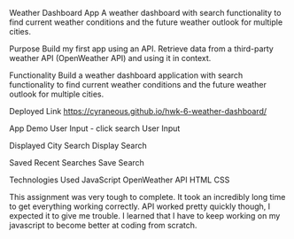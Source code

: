 Weather Dashboard App
A weather dashboard with search functionality to find current weather conditions and the future weather outlook for multiple cities.

Purpose
Build my first app using an API. Retrieve data from a third-party weather API (OpenWeather API) and using it in context.

Functionality
Build a weather dashboard application with search functionality to find current weather conditions and the future weather outlook for multiple cities.

Deployed Link
https://cyraneous.github.io/hwk-6-weather-dashboard/


App Demo
User Input - click search
User Input

Displayed City Search
Display Search

Saved Recent Searches
Save Search

Technologies Used
JavaScript
OpenWeather API
HTML
CSS

This assignment was very tough to complete. It took an incredibly long time to get everything working correctly. API worked pretty quickly though, I expected it to give me trouble. I learned that I have to keep working on my javascript to become better at coding from scratch. 

